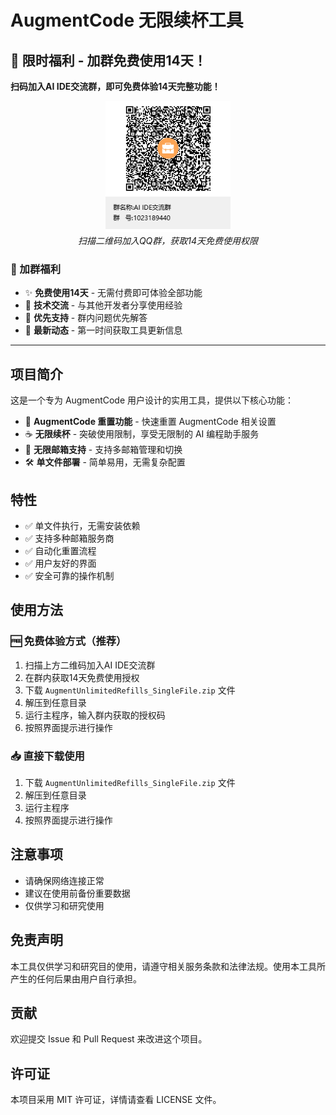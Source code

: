 # AugmentCode 无限续杯工具

## 🎉 限时福利 - 加群免费使用14天！

**扫码加入AI IDE交流群，即可免费体验14天完整功能！**

<div align="center">
  <img src="AI IDE交流群群聊二维码.png" alt="AI IDE交流群二维码" width="200"/>
  <br>
  <em>扫描二维码加入QQ群，获取14天免费使用权限</em>
</div>

### 🎁 加群福利
- ✨ **免费使用14天** - 无需付费即可体验全部功能
- 🤝 **技术交流** - 与其他开发者分享使用经验
- 🚀 **优先支持** - 群内问题优先解答
- 📢 **最新动态** - 第一时间获取工具更新信息

---

## 项目简介

这是一个专为 AugmentCode 用户设计的实用工具，提供以下核心功能：

- 🔄 **AugmentCode 重置功能** - 快速重置 AugmentCode 相关设置
- ☕ **无限续杯** - 突破使用限制，享受无限制的 AI 编程助手服务
- 📧 **无限邮箱支持** - 支持多邮箱管理和切换
- 🛠️ **单文件部署** - 简单易用，无需复杂配置

## 特性

- ✅ 单文件执行，无需安装依赖
- ✅ 支持多种邮箱服务商
- ✅ 自动化重置流程
- ✅ 用户友好的界面
- ✅ 安全可靠的操作机制

## 使用方法

### 🆓 免费体验方式（推荐）
1. 扫描上方二维码加入AI IDE交流群
2. 在群内获取14天免费使用授权
3. 下载 `AugmentUnlimitedRefills_SingleFile.zip` 文件
4. 解压到任意目录
5. 运行主程序，输入群内获取的授权码
6. 按照界面提示进行操作

### 📥 直接下载使用
1. 下载 `AugmentUnlimitedRefills_SingleFile.zip` 文件
2. 解压到任意目录
3. 运行主程序
4. 按照界面提示进行操作

## 注意事项

- 请确保网络连接正常
- 建议在使用前备份重要数据
- 仅供学习和研究使用

## 免责声明

本工具仅供学习和研究目的使用，请遵守相关服务条款和法律法规。使用本工具所产生的任何后果由用户自行承担。

## 贡献

欢迎提交 Issue 和 Pull Request 来改进这个项目。

## 许可证

本项目采用 MIT 许可证，详情请查看 LICENSE 文件。
